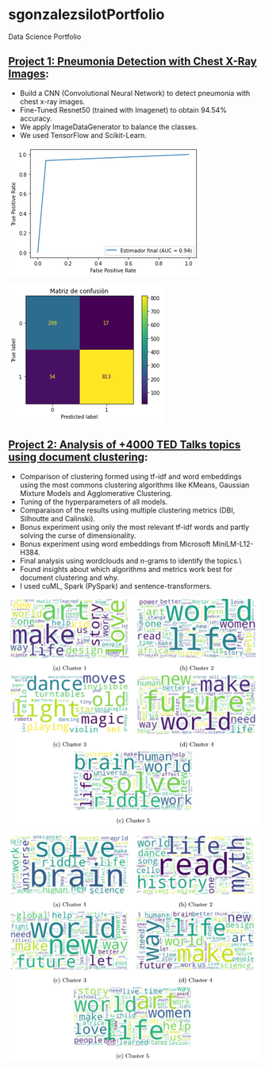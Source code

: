 # sgonzalezsilotPortfolio
Data Science Portfolio

## [Project 1: Pneumonia Detection with Chest X-Ray Images](https://github.com/sgonzalezsilot/FinalProjectComputerVision): 
* Build a CNN (Convolutional Neural Network) to detect pneumonia with chest x-ray images.
* Fine-Tuned Resnet50 (trained with Imagenet) to obtain 94.54% accuracy.
* We apply ImageDataGenerator to balance the classes.
* We used TensorFlow and Scikit-Learn.

![](images/ROC.png)

![](images/matriz.png)


## [Project 2: Analysis of +4000 TED Talks topics using document clustering](https://github.com/sgonzalezsilot/TedTalksClustering): 
* Comparison of clustering formed using tf-idf and word embeddings using the most commons clustering algorithms like KMeans, Gaussian Mixture Models and Agglomerative Clustering.
* Tuning of the hyperparameters of all models.
* Comparaison of the results using multiple clustering metrics (DBI, Silhoutte and Calinski).
* Bonus experiment using only the most relevant tf-idf words and partly solving the curse of dimensionality.
* Bonus experiment using word embeddings from Microsoft MiniLM-L12-H384.
* Final analysis using wordclouds and n-grams to identify the topics.\
* Found insights about which algorithms and metrics work best for document clustering and why.
* I used cuML, Spark (PySpark) and sentence-transformers.

![](images/Clusters_KMeans.png)

![](images/Clusters_GMM.png)
